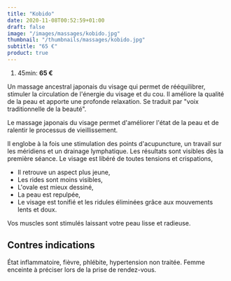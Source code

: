 ```yaml
---
title: "Kobido"
date: 2020-11-08T00:52:59+01:00
draft: false
image: "/images/massages/kobido.jpg"
thumbnail: "/thumbnails/massages/kobido.jpg"
subtitle: "65 €"
product: true
---
```


1. 45min: __65 €__

Un massage ancestral japonais du visage qui permet de rééquilibrer, stimuler la circulation de l'énergie du visage et du cou.
Il améliore la qualité de la peau et apporte une profonde relaxation.
Se traduit par "voix traditionnelle de la beauté".

Le massage japonais du visage permet d'améliorer l'état de la peau et de ralentir le processus de vieillissement.

Il englobe à la fois une stimulation des points d'acupuncture, un travail sur les méridiens et un drainage lymphatique.
Les résultats sont visibles dès la première séance.
Le visage est libéré de toutes tensions et crispations,

* Il retrouve un aspect plus jeune,
* Les rides sont moins visibles,
* L'ovale est mieux dessiné,
* La peau est repulpée,
* Le visage est tonifié et les ridules éliminées grâce aux mouvements lents et doux.

Vos muscles sont stimulés laissant votre peau lisse et radieuse.


## Contres indications

État inflammatoire, fièvre, phlébite, hypertension non traitée.
Femme enceinte à préciser lors de la prise de rendez-vous.